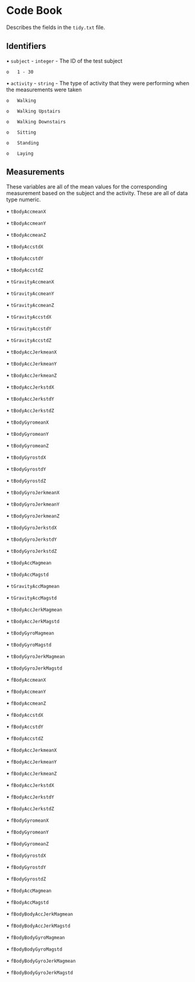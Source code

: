 # Code Book
Describes the fields in the `tidy.txt` file.

## Identifiers

•	`subject` - `integer` - The ID of the test subject 

	o	1 - 30
	
•	`activity` - `string` - The type of activity that they were performing when the measurements were taken 

	o	Walking
	
	o	Walking Upstairs
	
	o	Walking Downstairs
	
	o	Sitting
	
	o	Standing
	
	o	Laying

## Measurements

These variables are all of the mean values for the corresponding measurement based on the subject and the activity. These are all of data type numeric.

•	`tBodyAccmeanX`

•	`tBodyAccmeanY`

•	`tBodyAccmeanZ`

•	`tBodyAccstdX`

•	`tBodyAccstdY`

•	`tBodyAccstdZ`

•	`tGravityAccmeanX`

•	`tGravityAccmeanY`

•	`tGravityAccmeanZ`

•	`tGravityAccstdX`

•	`tGravityAccstdY`

•	`tGravityAccstdZ`

•	`tBodyAccJerkmeanX`

•	`tBodyAccJerkmeanY`

•	`tBodyAccJerkmeanZ`

•	`tBodyAccJerkstdX`

•	`tBodyAccJerkstdY`

•	`tBodyAccJerkstdZ`

•	`tBodyGyromeanX`

•	`tBodyGyromeanY`

•	`tBodyGyromeanZ`

•	`tBodyGyrostdX`

•	`tBodyGyrostdY`

•	`tBodyGyrostdZ`

•	`tBodyGyroJerkmeanX`

•	`tBodyGyroJerkmeanY`

•	`tBodyGyroJerkmeanZ`

•	`tBodyGyroJerkstdX`

•	`tBodyGyroJerkstdY`

•	`tBodyGyroJerkstdZ`

•	`tBodyAccMagmean`

•	`tBodyAccMagstd`

•	`tGravityAccMagmean`

•	`tGravityAccMagstd`

•	`tBodyAccJerkMagmean`

•	`tBodyAccJerkMagstd`

•	`tBodyGyroMagmean`

•	`tBodyGyroMagstd`

•	`tBodyGyroJerkMagmean`

•	`tBodyGyroJerkMagstd`

•	`fBodyAccmeanX`

•	`fBodyAccmeanY`

•	`fBodyAccmeanZ`

•	`fBodyAccstdX`

•	`fBodyAccstdY`

•	`fBodyAccstdZ`

•	`fBodyAccJerkmeanX`

•	`fBodyAccJerkmeanY`

•	`fBodyAccJerkmeanZ`

•	`fBodyAccJerkstdX`

•	`fBodyAccJerkstdY`

•	`fBodyAccJerkstdZ`

•	`fBodyGyromeanX`

•	`fBodyGyromeanY`

•	`fBodyGyromeanZ`

•	`fBodyGyrostdX`

•	`fBodyGyrostdY`

•	`fBodyGyrostdZ`

•	`fBodyAccMagmean`

•	`fBodyAccMagstd`

•	`fBodyBodyAccJerkMagmean`

•	`fBodyBodyAccJerkMagstd`

•	`fBodyBodyGyroMagmean`

•	`fBodyBodyGyroMagstd`

•	`fBodyBodyGyroJerkMagmean`

•	`fBodyBodyGyroJerkMagstd`
